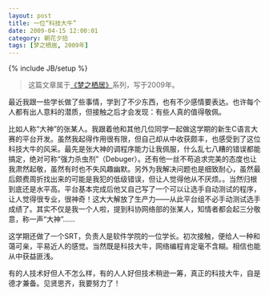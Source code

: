 ```yaml
---
layout: post
title: 一位“科技大牛”
date: 2009-04-15 12:00:01
category: 朝花夕拾
tags: [梦之栖居, 2009年]
---
```

{% include JB/setup %}

> 这篇文章属于[《梦之栖居》](/posts/where-the-dreams-reside/)系列，写于2009年。
	
<!--more-->

最近我跟一些学长做了些事情，学到了不少东西，也有不少感情要表达。也许每个人都有出人意料的潜质，但接触之后才会发现：有些人真的值得敬佩。

比如人称“大神”的张某人。我跟着他和其他几位同学一起做这学期的新生C语言大赛的平台开发。虽然我起得作用很有限，但自己却从中收获颇丰，也感受到了这位科技大牛的风采。最先是张大神的调程序能力让我佩服，什么乱七八糟的错误都能搞定，绝对可称“强力杀虫剂”（Debuger）。还有他一丝不苟追求完美的态度也让我肃然起敬，虽然有时也不失风趣幽默。另外为我解决问题也是细致耐心，虽然最后颇费周折找出来的可能是我犯的低级错误，但让人觉得他从不厌烦。。当然归根到底还是水平高。平台基本完成后他又自己写了一个可以让选手自动测试的程序，让人觉得很专业，很神奇！这大大解放了生产力——从此平台组不必手动测试选手成绩了。其实不仅是我一个人啦，提到科协网络部的张某人，知情者都会起三分敬意，称一声“大神”……

这学期还做了一个SRT，负责人是软件学院的一位学长。初次接触，便给人一种和蔼可亲，平易近人的感觉。当然既是科技大牛，网络编程肯定毫不含糊。相信也能从中获益匪浅。

有的人技术好但人不怎么样，有的人人好但技术稍逊一筹，真正的科技大牛，自是德才兼备。见贤思齐，我要努力了！